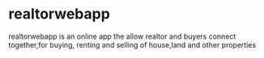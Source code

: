 # realtorwebapp
 realtorwebapp is an online app the allow realtor and buyers connect together,for buying, renting and selling of house,land and other properties
